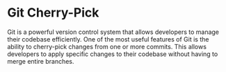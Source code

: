 # Git Cherry-Pick

Git is a powerful version control system that allows developers to manage their codebase efficiently. One of the most useful features of Git is the ability to cherry-pick changes from one or more commits. This allows developers to apply specific changes to their codebase without having to merge entire branches.
